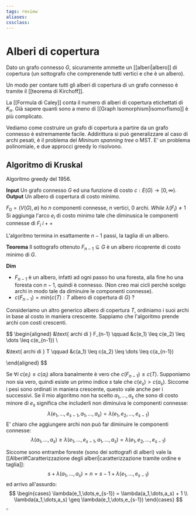 ```yaml
---
tags: review
aliases:
cssclass:
---
```

 
# Alberi di copertura

Dato un grafo connesso $G$, sicuramente ammette un [[alberi|albero]] di copertura (un sottografo che comprenende tutti vertici e che è un albero).

Un modo per contare tutti gli alberi di copertura di un grafo connesso è tramite il [[teorema di Kirchoff]]. 

La [[Formula di Caley]] conta il numero di alberi di copertura etichettati di $K_n$. Già sapere quanti sono a meno di [[Graph Isomorphism|isomorfismo]] è più complicato.  

Vediamo come costruire un grafo di copertura a partire da un grafo connesso è estremamente facile. Addirittura si può generalizzare al caso di archi pesati, è il problema del  _Mininum spanning tree_ o MST. E' un problema polinomiale, e due approcci greedy lo risolvono.

## Algoritmo di Kruskal 
Algoritmo greedy del 1956.

**Input** Un grafo connesso $G$ ed una funzione di costo $c : E(G) \to [0,\infty)$.
**Output** Un albero di copertura di costo minimo.

$F_0 = (V(G), \emptyset)$ ho $n$ componenti connesse, $n$ vertici, $0$ archi.
_While_ $\lambda(F_i) \neq 1$ 
	Si aggiunga l'arco $e_i$ di costo minimo tale che diminusica le componenti connesse di $F_i$
	$i++$

L'algoritmo termina in esattamente $n-1$ passi, la taglia di un albero.

**Teorema** Il sottografo ottenuto $F_{n-1}\subseteq G$ è un albero ricoprente di costo minimo di $G$.

**Dim** 
- $F_{n-1}$ è un albero, infatti ad ogni passo ho una foresta, alla fine ho una foresta con $n-1$, quindi è connesso. (Non creo mai cicli perchè scelgo archi in modo tale da diminuire le componenti connesse).
-  $c(F_{n-1}) = min \{ c(T) : T \text{ albero di copertura di } G\}$ ?   

Consideriamo un altro generico albero di copertura $T$, ordiniamo i suoi archi in base al costo in maniera crescente. Sappiamo che l'algoritmo prende archi con costi crescenti.

$$
\begin{aligned}
&\text{ archi di } F_{n-1} \qquad &c(e_1) \leq c(e_2) \leq \dots \leq c(e_{n-1}) \\

&\text{ archi di } T \qquad &c(a_1) \leq c(a_2) \leq \dots \leq c(a_{n-1})

\end{aligned}
$$

Se $\forall i$ $c(e_i) \leq c(a_i)$ allora banalmente è vero che $c(F_{n-1}) \leq c(T)$. Supponiamo non sia vero, quindi esiste un primo indice $s$ tale che $c(e_s) > c(a_s)$. Siccome i pesi sono ordinati in maniera crescente, questo vale anche per i successivi. Se il mio algoritmo non ha scelto $a_1,\dots,a_s$ che sono di costo minore di $e_s$ significa che includerli non diminuiva le componenti connesse:
$$
\lambda(e_1,\dots, e_{s-1}, a_1,\dots,a_s) = \lambda(e_1,e_2,\dots,e_{s-1})
$$
E' chiaro che aggiungere archi non può far diminuire le componenti connesse:
$$
\lambda(a_1,\dots,a_s) \geq \lambda(e_1,\dots, e_{s-1}, a_1,\dots,a_s) = \lambda(e_1,e_2,\dots,e_{s-1})
$$

Siccome sono entrambe foreste (sono dei sottografi di alberi) vale la [[Alberi#Caratterizzazione degli alberi|caratterizzazione tramite ordine e taglia]]:
$$
s+\lambda(a_1,\dots,a_s) = n = s-1 +\lambda(e_1,\dots, e_{s-1})
$$
ed arrivo all'assurdo:
$$
\begin{cases}
\lambda(e_1,\dots,e_{s-1}) = \lambda(a_1,\dots,a_s) + 1 \\
\lambda(a_1,\dots,a_s) \geq \lambda(e_1,\dots,e_{s-1})
\end{cases}
$$
$\square$ 


